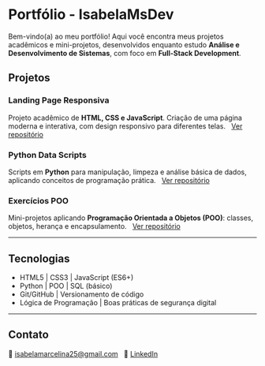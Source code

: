 # Portfólio - IsabelaMsDev

Bem-vindo(a) ao meu portfólio! Aqui você encontra meus projetos acadêmicos e mini-projetos, desenvolvidos enquanto estudo **Análise e Desenvolvimento de Sistemas**, com foco em **Full-Stack Development**.

## Projetos

### Landing Page Responsiva
Projeto acadêmico de **HTML, CSS e JavaScript**. Criação de uma página moderna e interativa, com design responsivo para diferentes telas.  
[Ver repositório](https://github.com/IsabelaMsDev/landing-page-responsive)

### Python Data Scripts
Scripts em **Python** para manipulação, limpeza e análise básica de dados, aplicando conceitos de programação prática.  
[Ver repositório](https://github.com/IsabelaMsDev/python-data-scripts)

### Exercícios POO
Mini-projetos aplicando **Programação Orientada a Objetos (POO)**: classes, objetos, herança e encapsulamento.  
[Ver repositório](https://github.com/IsabelaMsDev/poo-exercises)

---

## Tecnologias
- HTML5 | CSS3 | JavaScript (ES6+)  
- Python | POO | SQL (básico)  
- Git/GitHub | Versionamento de código  
- Lógica de Programação | Boas práticas de segurança digital

---

## Contato
📧 isabelamarcelina25@gmail.com  
🔗 [LinkedIn](https://www.linkedin.com/in/seu-linkedin/)